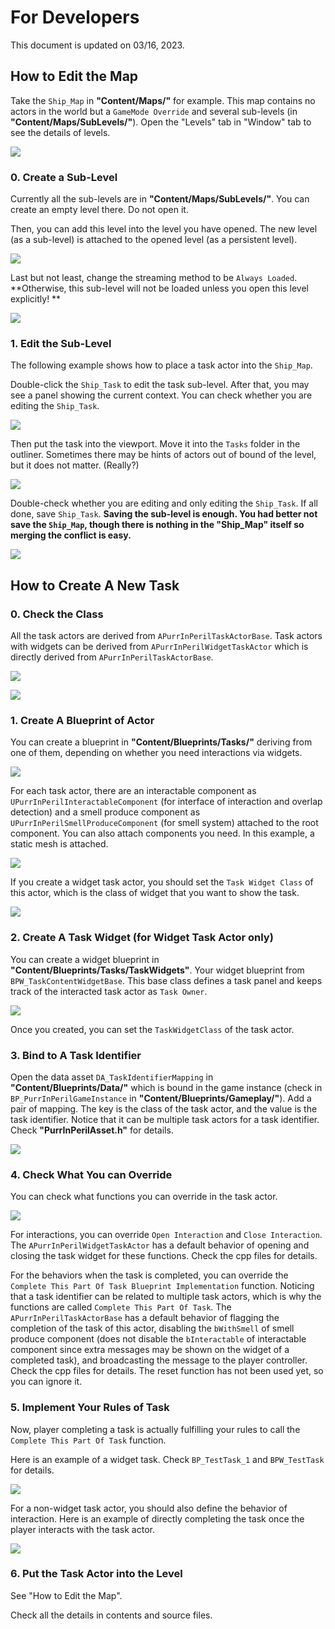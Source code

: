 # For Developers

This document is updated on 03/16, 2023.



## How to Edit the Map

Take the `Ship_Map` in **"Content/Maps/"** for example. This map contains no actors in the world but a `GameMode Override` and several sub-levels (in **"Content/Maps/SubLevels/"**). Open the "Levels" tab in "Window" tab to see the details of levels. 

![](Figures/Fig_ForDevelopers_SubLevels.png)



### 0. Create a Sub-Level

Currently all the sub-levels are in **"Content/Maps/SubLevels/"**. You can create an empty level there. Do not open it. 

Then, you can add this level into the level you have opened. The new level (as a sub-level) is attached to the opened level (as a persistent level). 

![](Figures/Fig_ForDevelopers_SubLevels_AddExisting.png)



Last but not least, change the streaming method to be `Always Loaded`. **Otherwise, this sub-level will not be loaded unless you open this level explicitly! ** 

![](Figures/Fig_ForDevelopers_SubLevels_ChangeStreamingMethod.png)



### 1. Edit the Sub-Level

The following example shows how to place a task actor into the `Ship_Map`. 

Double-click the `Ship_Task` to edit the task sub-level. After that, you may see a panel showing the current context. You can check whether you are editing the `Ship_Task`. 

![](Figures/Fig_ForDevelopers_SubLevels_CurrentContext.png)



Then put the task into the viewport. Move it into the `Tasks` folder in the outliner. Sometimes there may be hints of actors out of bound of the level, but it does not matter. (Really?)

![](Figures/Fig_ForDevelopers_SubLevels_PlaceActor.png)



Double-check whether you are editing and only editing the `Ship_Task`.  If all done, save `Ship_Task`. **Saving the sub-level is enough. You had better not save the `Ship_Map`, though there is nothing in the "Ship_Map" itself so merging the conflict is easy.**

![](Figures/Fig_ForDevelopers_SubLevels_DoubleCheckAndSave.png)



## How to Create A New Task

### 0. Check the Class

All the task actors are derived from `APurrInPerilTaskActorBase`. Task actors with widgets can be derived from `APurrInPerilWidgetTaskActor` which is directly derived from `APurrInPerilTaskActorBase`.  

![](Figures/Fig_ForDevelopers_TaskActorBase_CPP.png)

![](Figures/Fig_ForDevelopers_WidgetTaskActor_CPP.png)



### 1. Create A Blueprint of Actor

You can create a blueprint in **"Content/Blueprints/Tasks/"** deriving from one of them, depending on whether you need interactions via widgets. 

![](Figures/Fig_ForDevelopers_CreateTaskBP.png)



For each task actor, there are an interactable component as `UPurrInPerilInteractableComponent` (for interface of interaction and overlap detection) and a smell produce component as `UPurrInPerilSmellProduceComponent` (for smell system) attached to the root component. You can also attach components you need. In this example, a static mesh is attached. 

![](Figures/Fig_ForDevelopers_BP_Task_Components.png)



If you create a widget task actor, you should set the `Task Widget Class` of this actor, which is the class of widget that you want to show the task. 

![](Figures/Fig_ForDevelopers_BP_Task_WidgetClass.png)



### 2. Create A Task Widget (for Widget Task Actor only)

You can create a widget blueprint in **"Content/Blueprints/Tasks/TaskWidgets"**. Your widget blueprint from `BPW_TaskContentWidgetBase`. This base class defines a task panel and keeps track of the interacted task actor as `Task Owner`. 

![](Figures/Fig_ForDevelopers_BPW_TestTask.png)



Once you created, you can set the `TaskWidgetClass` of the task actor.



### 3. Bind to A Task Identifier

Open the data asset `DA_TaskIdentifierMapping` in **"Content/Blueprints/Data/"** which is bound in the game instance (check in `BP_PurrInPerilGameInstance` in **"Content/Blueprints/Gameplay/"**). Add a pair of mapping. The key is the class of the task actor, and the value is the task identifier. Notice that it can be multiple task actors for a task identifier. Check **"PurrInPerilAsset.h"** for details. 

![](Figures/Fig_ForDevelopers_TaskIdentifierMapping.png)



### 4. Check What You can Override

You can check what functions you can override in the task actor. 

![](Figures/Fig_ForDevelopers_BP_Task_FunctionOverrides.png)



For interactions, you can override `Open Interaction` and `Close Interaction`. The `APurrInPerilWidgetTaskActor` has a default behavior of opening and closing the task widget for these functions. Check the cpp files for details. 

For the behaviors when the task is completed, you can override the `Complete This Part Of Task Blueprint Implementation` function. Noticing that a task identifier can be related to multiple task actors, which is why the functions are called `Complete This Part Of Task`. The `APurrInPerilTaskActorBase` has a default behavior of flagging the completion of the task of this actor, disabling the `bWithSmell`  of smell produce component (does not disable the `bInteractable` of interactable component since extra messages may be shown on the widget of a completed task), and broadcasting the message to the player controller. Check the cpp files for details. The reset function has not been used yet, so you can ignore it. 



### 5. Implement Your Rules of Task

Now, player completing a task is actually fulfilling your rules to call the `Complete This Part Of Task` function. 

Here is an example of a widget task. Check `BP_TestTask_1` and `BPW_TestTask` for details. 

![](Figures/Fig_ForDevelopers_BPW_TestTask_EventGraph.png)



For a non-widget task actor, you should also define the behavior of interaction. Here is an example of directly completing the task once the player interacts with the task actor.

![](Figures/Fig_ForDevelopers_BP_OpenInteraction_CompleteThisPartOfTask.png)



### 6. Put the Task Actor into the Level

See "How to Edit the Map".



Check all the details in contents and source files. 

